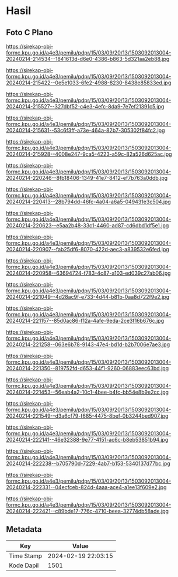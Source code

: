 # Hasil

## Foto C Plano

https://sirekap-obj-formc.kpu.go.id/a4e3/pemilu/pdpr/15/03/09/20/13/1503092013004-20240214-214534--1841613d-d6e0-4386-b863-5d321aa2eb88.jpg

https://sirekap-obj-formc.kpu.go.id/a4e3/pemilu/pdpr/15/03/09/20/13/1503092013004-20240214-215422--0e5e1033-6fe2-4988-8230-8438e85833ed.jpg

https://sirekap-obj-formc.kpu.go.id/a4e3/pemilu/pdpr/15/03/09/20/13/1503092013004-20240214-215527--327dbf52-c4e3-4efc-8da9-7e7ef21391c5.jpg

https://sirekap-obj-formc.kpu.go.id/a4e3/pemilu/pdpr/15/03/09/20/13/1503092013004-20240214-215631--53c6f3ff-a73e-464a-82b7-305302f84fc2.jpg

https://sirekap-obj-formc.kpu.go.id/a4e3/pemilu/pdpr/15/03/09/20/13/1503092013004-20240214-215928--4008e247-9ca5-4223-a59c-82a526d625ac.jpg

https://sirekap-obj-formc.kpu.go.id/a4e3/pemilu/pdpr/15/03/09/20/13/1503092013004-20240214-220246--8fb18406-1349-41e7-8412-ef7b763a0ddb.jpg

https://sirekap-obj-formc.kpu.go.id/a4e3/pemilu/pdpr/15/03/09/20/13/1503092013004-20240214-220413--28b794dd-46fc-4a04-a6a5-049431e3c504.jpg

https://sirekap-obj-formc.kpu.go.id/a4e3/pemilu/pdpr/15/03/09/20/13/1503092013004-20240214-220623--e5aa2b48-33c1-4460-ad87-cd6dbd1df5e1.jpg

https://sirekap-obj-formc.kpu.go.id/a4e3/pemilu/pdpr/15/03/09/20/13/1503092013004-20240214-220907--fab25df6-8070-422d-aec3-a839532e6fed.jpg

https://sirekap-obj-formc.kpu.go.id/a4e3/pemilu/pdpr/15/03/09/20/13/1503092013004-20240214-220958--63694724-f783-4c87-a103-ed039c27ab06.jpg

https://sirekap-obj-formc.kpu.go.id/a4e3/pemilu/pdpr/15/03/09/20/13/1503092013004-20240214-221049--4d28ac9f-e733-4d44-b81b-0aa8d722f9e2.jpg

https://sirekap-obj-formc.kpu.go.id/a4e3/pemilu/pdpr/15/03/09/20/13/1503092013004-20240214-221157--85d0ac86-f12a-4afe-9eda-2ce3f16b676c.jpg

https://sirekap-obj-formc.kpu.go.id/a4e3/pemilu/pdpr/15/03/09/20/13/1503092013004-20240214-221258--063e6b78-9143-47e4-bd1d-b2b7006e7ae3.jpg

https://sirekap-obj-formc.kpu.go.id/a4e3/pemilu/pdpr/15/03/09/20/13/1503092013004-20240214-221350--819752fd-d653-44f1-9260-06883eec63bd.jpg

https://sirekap-obj-formc.kpu.go.id/a4e3/pemilu/pdpr/15/03/09/20/13/1503092013004-20240214-221453--56eab4a2-10c1-4bee-b4fc-bb54e8b9e2cc.jpg

https://sirekap-obj-formc.kpu.go.id/a4e3/pemilu/pdpr/15/03/09/20/13/1503092013004-20240214-221549--d3a6cf79-f685-4475-8bef-0b3244bed907.jpg

https://sirekap-obj-formc.kpu.go.id/a4e3/pemilu/pdpr/15/03/09/20/13/1503092013004-20240214-222141--46e32388-9e77-4151-ac6c-b8eb53851b94.jpg

https://sirekap-obj-formc.kpu.go.id/a4e3/pemilu/pdpr/15/03/09/20/13/1503092013004-20240214-222238--b705790d-7229-4ab7-b153-5340137d77bc.jpg

https://sirekap-obj-formc.kpu.go.id/a4e3/pemilu/pdpr/15/03/09/20/13/1503092013004-20240214-222331--04ecfceb-824d-4aaa-ace4-a1ee13f609e2.jpg

https://sirekap-obj-formc.kpu.go.id/a4e3/pemilu/pdpr/15/03/09/20/13/1503092013004-20240214-222421--c89bde17-776c-4710-beea-32774db58ade.jpg


## Metadata

| Key        | Value               |
| ---------- | ------------------- |
| Time Stamp | 2024-02-19 22:03:15 |
| Kode Dapil | 1501                |



